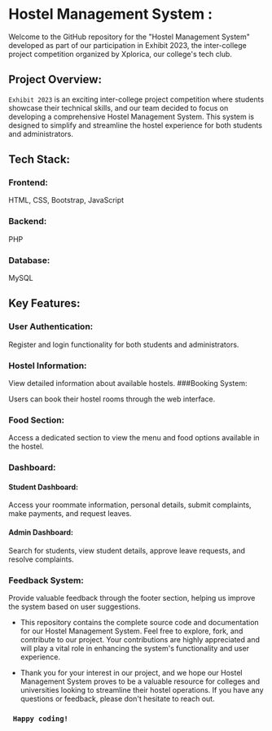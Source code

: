# Hostel Management System : 
Welcome to the GitHub repository for the "Hostel Management System" developed as part of our participation in Exhibit 2023, the inter-college project competition organized by Xplorica, our college's tech club.

## Project Overview:
`Exhibit 2023` is an exciting inter-college project competition where students showcase their technical skills, and our team decided to focus on developing a comprehensive Hostel Management System. This system is designed to simplify and streamline the hostel experience for both students and administrators.

## Tech Stack:

### Frontend:
HTML, CSS, Bootstrap, JavaScript

### Backend: 
PHP

### Database:
MySQL

## Key Features:

### User Authentication:

Register and login functionality for both students and administrators.
### Hostel Information:
View detailed information about available hostels.
###Booking System:

Users can book their hostel rooms through the web interface.
### Food Section:

Access a dedicated section to view the menu and food options available in the hostel.
### Dashboard:

#### Student Dashboard:
Access your roommate information, personal details, submit complaints, make payments, and request leaves.
#### Admin Dashboard: 
Search for students, view student details, approve leave requests, and resolve complaints.
### Feedback System:

Provide valuable feedback through the footer section, helping us improve the system based on user suggestions.

- This repository contains the complete source code and documentation for our Hostel Management System. Feel free to explore, fork, and contribute to our project. Your contributions are highly appreciated and will play a vital role in enhancing the system's functionality and user experience.

- Thank you for your interest in our project, and we hope our Hostel Management System proves to be a valuable resource for colleges and universities looking to streamline their hostel operations. If you have any questions or feedback, please don't hesitate to reach out.

### ` Happy coding!`
